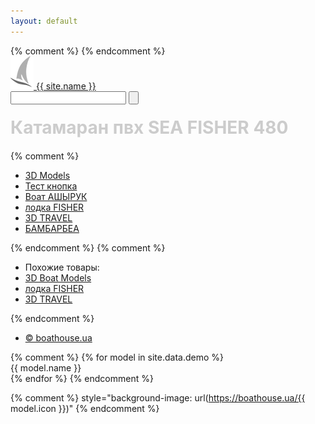 ```yaml
---
layout: default
---
```


<head>
    <meta charset="utf-8">
    <title>{{ site.name }}</title>
    <meta name="viewport" content="initial-scale=1.0, user-scalable=no, width=device-width">
    <meta name="description" content="{{ site.description }}">
    <meta name="theme-color" content="#1a1a1a">
    <link rel="icon" href="/assets/icons/favicon.ico">
	<link rel="stylesheet" href="/assets/css/local/style.css">
    <style type="text/css">h1{color: #ccc; max-width: 600px; position: relative; margin: 20px auto;}</style>
{% comment %}<!-- <link rel="apple-touch-icon" sizes="180x180" href="/assets/icons/apple-touch-icon.png">
    <link rel="manifest" href="/manifest.json"> -->
{% endcomment %}
</head>
<body>
	<div class="clearfix header">
		<div class="main-container">
			<div class="website clearfix">
				<a href="/" target="_blank"><img src="assets/icons/logo.png"> {{ site.name }}</a>
			</div>
			<div class="logo">
				<div class="search-form clearfix">
					<form id="searchform1" name="searchform1" action="/" method="get">                    
						<input name="s" type="text" class="srchTxt">
						<input type="submit" class="srchBtn" value="">
					</form>
				</div>
			</div>
		</div>
	</div>
	<!--  -->
	<div class="main-container" id="main">
		<div class="popular-searches clearfix">
		    <h1>Катамаран пвх SEA FISHER 480</h1>
			<div class="frame-container">
				<div class="photo-box" data-model="seafisher480"></div>
				<div class="mod-nav" data-bind="template: {name: 'modnav'}"></div>
				<div class="mod3d" data-bind="template: {name: 'mod3d'}"></div>
			</div>
{% comment %}
			<ul class="clearfix first">
				<li><a href="" title="">3D Models</a></li>
				<li><a href="" title="">Тест кнопка</a></li>
				<li><a href="" title="">Воат АШЫРУК</a></li>
				<li><a href="" title="">лодка FISHER</a></li>
				<li><a href="" title="">3D TRAVEL</a></li>
				<li><a href="" title="">БАМБАРБЕА</a></li>
			</ul>
{% endcomment %}
{% comment %}
			<div class="footer-related clearfix">
				<ul class="clearfix bottom">
					<li class="hdMbN"><span>Похожие товары: </span></li>
					<li><a href="" title="">3D Boat Models</a></li>
					<li><a href="" title="">лодка FISHER</a></li>
					<li><a href="" title="">3D TRAVEL</a></li>
				</ul>
			</div>
{% endcomment %}			
		</div>
		<ul class="privacy clearfix">
			<li><a href="https://boathouse.ua" target="_blank">&copy; boathouse.ua</a></li>
		</ul>
	</div>
{% comment %}
{% for model in site.data.demo %}
    <div class="btn onw3d_btn" data-model="{{ model.model }}">{{ model.name }}</div>
{% endfor %}
{% endcomment %}

<!-- Templates (temporary) -->
<template id="mod3d"><div class="mod-cont">
<div class="mod-info">
    <span>Комплектация: <b class="mod-name" data-bind="text: modName"> </b> <i class="mod-price" data-bind="text: '$' + parseInt(modPrice()), visible: modPrice() > 0"></i></span> 
    <span class="more" data-bind="html: moreBtn, click: detailsMode, visible: modName() != baseName"></span>
</div>
<div class="mod-details">
    <ol data-bind="foreach: goodsList, visible: modName() != baseName">
        <li><span data-bind="text: name"></span> <span class="good-price" data-bind="text: '$' + parseInt(price)"></span></li>
    </ol>
    <p class="mod-info" data-bind="visible: modName() != baseName">
        <span>Стоимость: <i class="mod-price" data-bind="text: '$' + parseInt(modPrice())"></i></span>
    </p>
</div>
</div></template>

<template id="modnav">
<div class="mod-list" data-bind="foreach: modsList">
    <div data-bind="class: $parent.isActive(), attr: {'data-name': name}">
        <b data-bind="text: name"></b>
    </div>
</div>
</template>

{% comment %}
    style="background-image: url(https://boathouse.ua/{{ model.icon }})"
    <!-- <script>{% include_relative assets/js/onw3d.js %}</script> -->
{% endcomment %}
    <script src="/assets/js/web/onw3d.js"></script>
</body>